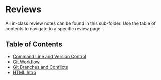 # Reviews

All in-class review notes can be found in this sub-folder. Use the table of contents to navigate to a specific review page.

## Table of Contents

- [Command Line and Version Control](command-line-and-version-control.md)
- [Git Workflow](git-workflow.md)
- [Git Branches and Conflicts](git-branches-and-conflicts.md)
- [HTML Intro](html-intro.md)
